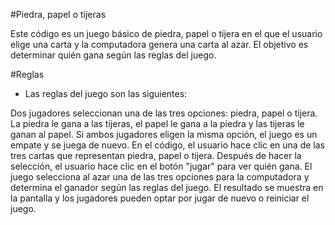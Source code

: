 #Piedra, papel o tijeras

Este código es un juego básico de piedra, papel o tijera en el que el usuario elige una carta y la computadora genera una carta al azar. El objetivo es determinar quién gana según las reglas del juego.

#Reglas

- Las reglas del juego son las siguientes:

Dos jugadores seleccionan una de las tres opciones: piedra, papel o tijera.
La piedra le gana a las tijeras, el papel le gana a la piedra y las tijeras le ganan al papel.
Si ambos jugadores eligen la misma opción, el juego es un empate y se juega de nuevo.
En el código, el usuario hace clic en una de las tres cartas que representan piedra, papel o tijera. Después de hacer la selección, el usuario hace clic en el botón "jugar" para ver quién gana. El juego selecciona al azar una de las tres opciones para la computadora y determina el ganador según las reglas del juego. El resultado se muestra en la pantalla y los jugadores pueden optar por jugar de nuevo o reiniciar el juego.
